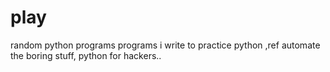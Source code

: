 # play
random python programs
programs i write to practice python ,ref automate the boring stuff, python for hackers..

